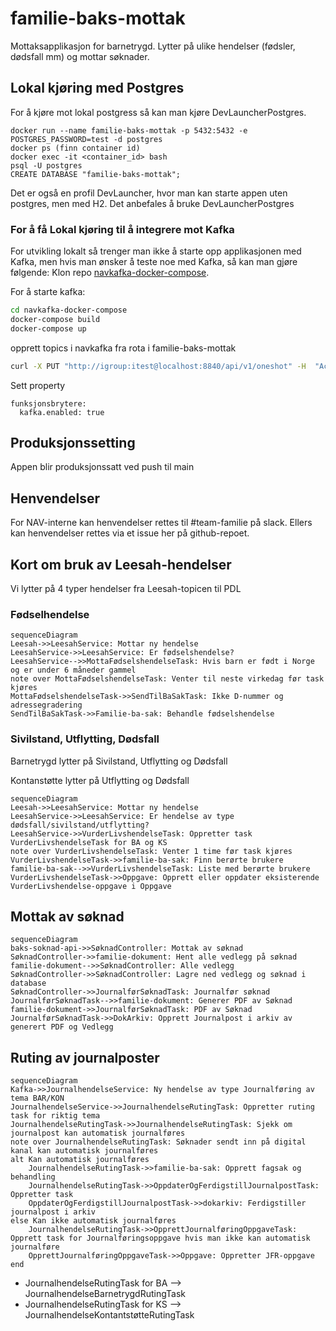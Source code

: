 # familie-baks-mottak
Mottaksapplikasjon for barnetrygd. Lytter på ulike hendelser (fødsler, dødsfall mm) og mottar søknader. 

## Lokal kjøring med Postgres
For å kjøre mot lokal postgress så kan man kjøre DevLauncherPostgres.
```
docker run --name familie-baks-mottak -p 5432:5432 -e POSTGRES_PASSWORD=test -d postgres
docker ps (finn container id)
docker exec -it <container_id> bash
psql -U postgres
CREATE DATABASE "familie-baks-mottak";
```

Det er også en profil DevLauncher, hvor man kan starte appen uten postgres, men med H2. Det anbefales å bruke DevLauncherPostgres

### For å få Lokal kjøring til å integrere mot Kafka
For utvikling lokalt så trenger man ikke å starte opp applikasjonen med Kafka, men hvis man ønsker å teste noe med Kafka, så kan man gjøre følgende:
Klon repo  [navkafka-docker-compose][1].

For å starte kafka:
```bash
cd navkafka-docker-compose
docker-compose build
docker-compose up
```

opprett topics i navkafka fra rota i familie-baks-mottak
```bash
curl -X PUT "http://igroup:itest@localhost:8840/api/v1/oneshot" -H  "Accept: application/json" -H  "Content-Type: application/json" --data "./src/test/resources/lokal-kafka-topics.json"
```
Sett property
```
funksjonsbrytere:
  kafka.enabled: true
```

## Produksjonssetting
Appen blir produksjonssatt ved push til main

## Henvendelser
For NAV-interne kan henvendelser rettes til #team-familie på slack. Ellers kan henvendelser rettes via et issue her på github-repoet.



## Kort om bruk av Leesah-hendelser
Vi lytter på 4 typer hendelser fra Leesah-topicen til PDL 
### Fødselhendelse
```mermaid
sequenceDiagram
Leesah->>LeesahService: Mottar ny hendelse
LeesahService->>LeesahService: Er fødselshendelse?
LeesahService-->>MottaFødselshendelseTask: Hvis barn er født i Norge og er under 6 måneder gammel
note over MottaFødselshendelseTask: Venter til neste virkedag før task kjøres
MottaFødselshendelseTask->>SendTilBaSakTask: Ikke D-nummer og adressegradering
SendTilBaSakTask->>Familie-ba-sak: Behandle fødselshendelse
```

### Sivilstand, Utflytting, Dødsfall
Barnetrygd lytter på Sivilstand, Utflytting og Dødsfall

Kontanstøtte lytter på Utflytting og Dødsfall

```mermaid
sequenceDiagram
Leesah->>LeesahService: Mottar ny hendelse
LeesahService->>LeesahService: Er hendelse av type dødsfall/sivilstand/utflytting?
LeesahService->>VurderLivshendelseTask: Oppretter task VurderLivshendelseTask for BA og KS
note over VurderLivshendelseTask: Venter 1 time før task kjøres
VurderLivshendelseTask->>familie-ba-sak: Finn berørte brukere
familie-ba-sak-->>VurderLivshendelseTask: Liste med berørte brukere
VurderLivshendelseTask->>Oppgave: Opprett eller oppdater eksisterende VurderLivshendelse-oppgave i Oppgave
```

## Mottak av søknad
```mermaid
sequenceDiagram
baks-soknad-api->>SøknadController: Mottak av søknad
SøknadController->>familie-dokument: Hent alle vedlegg på søknad
familie-dokument-->>SøknadController: Alle vedlegg
SøknadController->>SøknadController: Lagre ned vedlegg og søknad i database
SøknadController->>JournalførSøknadTask: Journalfør søknad
JournalførSøknadTask-->>familie-dokument: Generer PDF av Søknad 
familie-dokument->>JournalførSøknadTask: PDF av Søknad
JournalførSøknadTask->>DokArkiv: Opprett Journalpost i arkiv av generert PDF og Vedlegg
```

## Ruting av journalposter


```mermaid
sequenceDiagram
Kafka->>JournalhendelseService: Ny hendelse av type Journalføring av tema BAR/KON
JournalhendelseService->>JournalhendelseRutingTask: Oppretter ruting task for riktig tema
JournalhendelseRutingTask->>JournalhendelseRutingTask: Sjekk om journalpost kan automatisk journalføres
note over JournalhendelseRutingTask: Søknader sendt inn på digital kanal kan automatisk journalføres
alt Kan automatisk journalføres
    JournalhendelseRutingTask->>familie-ba-sak: Opprett fagsak og behandling
    JournalhendelseRutingTask->>OppdaterOgFerdigstillJournalpostTask: Oppretter task
    OppdaterOgFerdigstillJournalpostTask->>dokarkiv: Ferdigstiller journalpost i arkiv
else Kan ikke automatisk journalføres
    JournalhendelseRutingTask->>OpprettJournalføringOppgaveTask: Opprett task for Journalføringsoppgave hvis man ikke kan automatisk journalføre
    OpprettJournalføringOppgaveTask->>Oppgave: Oppretter JFR-oppgave
end
```
- JournalhendelseRutingTask for BA --> JournalhendelseBarnetrygdRutingTask
- JournalhendelseRutingTask for KS --> JournalhendelseKontantstøtteRutingTask

[1]: https://github.com/navikt/navkafka-docker-compose